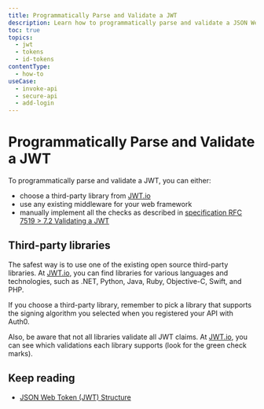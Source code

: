 ```yaml
---
title: Programmatically Parse and Validate a JWT
description: Learn how to programmatically parse and validate a JSON Web Token (JWT).
toc: true
topics:
  - jwt
  - tokens
  - id-tokens
contentType:
  - how-to
useCase:
  - invoke-api
  - secure-api
  - add-login
---
```

# Programmatically Parse and Validate a JWT

To programmatically parse and validate a JWT, you can either:

* choose a third-party library from [JWT.io](https://jwt.io/#libraries)
* use any existing middleware for your web framework
* manually implement all the checks as described in [specification RFC 7519 > 7.2 Validating a JWT](https://tools.ietf.org/html/rfc7519#section-7.2)

## Third-party libraries

The safest way is to use one of the existing open source third-party libraries. At [JWT.io](https://jwt.io/#libraries), you can find libraries for various languages and technologies, such as .NET, Python, Java, Ruby, Objective-C, Swift, and PHP.

If you choose a third-party library, remember to pick a library that supports the signing algorithm you selected when you registered your API with Auth0.

Also, be aware that not all libraries validate all JWT claims. At [JWT.io](https://jwt.io/), you can see which validations each library supports (look for the green check marks).

## Keep reading

* [JSON Web Token (JWT) Structure](/tokens/reference/jwt/jwt-structure)
